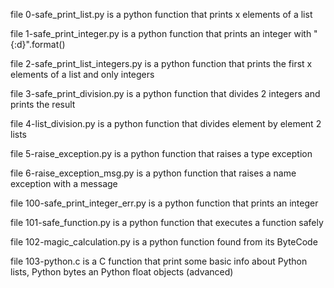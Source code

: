 file 0-safe_print_list.py is a python function that prints x elements of a list

file 1-safe_print_integer.py is a python function that prints an integer with "{:d}".format()

file 2-safe_print_list_integers.py is a python function that prints the first x elements of a list and only integers

file 3-safe_print_division.py is a python function that divides 2 integers and prints the result

file 4-list_division.py is a python function that divides element by element 2 lists

file 5-raise_exception.py is a python function that raises a type exception

file 6-raise_exception_msg.py is a python function that raises a name exception with a message

file 100-safe_print_integer_err.py is a python function that prints an integer

file 101-safe_function.py is a python function that executes a function safely

file 102-magic_calculation.py is a python function found from its ByteCode

file 103-python.c is a C function that print some basic info about Python lists, Python bytes an Python float objects (advanced)